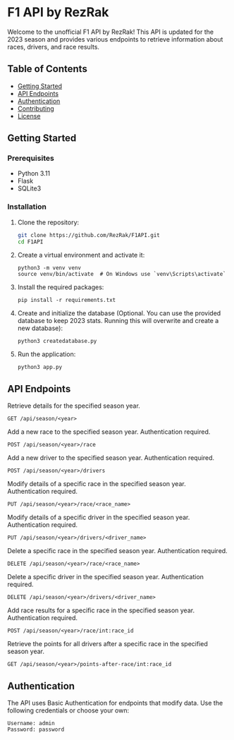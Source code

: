 # F1 API by RezRak

Welcome to the unofficial F1 API by RezRak! This API is updated for the 2023 season and provides various endpoints to retrieve information about races, drivers, and race results.

## Table of Contents

- [Getting Started](#getting-started)
- [API Endpoints](#api-endpoints)
- [Authentication](#authentication)
- [Contributing](#contributing)
- [License](#license)

## Getting Started

### Prerequisites

- Python 3.11
- Flask
- SQLite3

### Installation

1. Clone the repository:

   ```bash
   git clone https://github.com/RezRak/F1API.git
   cd F1API

2. Create a virtual environment and activate it:

    ```
    python3 -m venv venv
    source venv/bin/activate  # On Windows use `venv\Scripts\activate`

3. Install the required packages:

   ```
   pip install -r requirements.txt

4. Create and initialize the database (Optional. You can use the provided database to keep 2023 stats. Running this will overwrite and create a new database):

   ```
   python3 createdatabase.py

5. Run the application:

   ```
   python3 app.py

## API Endpoints

Retrieve details for the specified season year.
```
GET /api/season/<year>
```

Add a new race to the specified season year. Authentication required.
```
POST /api/season/<year>/race
```

Add a new driver to the specified season year. Authentication required.
```
POST /api/season/<year>/drivers
```

Modify details of a specific race in the specified season year. Authentication required.
```
PUT /api/season/<year>/race/<race_name>
```

Modify details of a specific driver in the specified season year. Authentication required.
```
PUT /api/season/<year>/drivers/<driver_name>
```

Delete a specific race in the specified season year. Authentication required.
```
DELETE /api/season/<year>/race/<race_name>
```

Delete a specific driver in the specified season year. Authentication required.
```
DELETE /api/season/<year>/drivers/<driver_name>
```

Add race results for a specific race in the specified season year. Authentication required.
```
POST /api/season/<year>/race/int:race_id
```

Retrieve the points for all drivers after a specific race in the specified season year.
```
GET /api/season/<year>/points-after-race/int:race_id
```

## Authentication
The API uses Basic Authentication for endpoints that modify data. Use the following credentials or choose your own:

    Username: admin   
    Password: password





   




